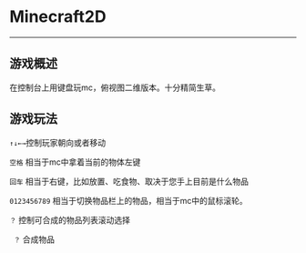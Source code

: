 # Minecraft2D

---

## 游戏概述

在控制台上用键盘玩mc，俯视图二维版本。十分精简生草。

## 游戏玩法

`↑↓←→`控制玩家朝向或者移动

`空格` 相当于mc中拿着当前的物体左键

`回车` 相当于右键，比如放置、吃食物、取决于您手上目前是什么物品

`0123456789` 相当于切换物品栏上的物品，相当于mc中的鼠标滚轮。

`？` 控制可合成的物品列表滚动选择

` ？` 合成物品











